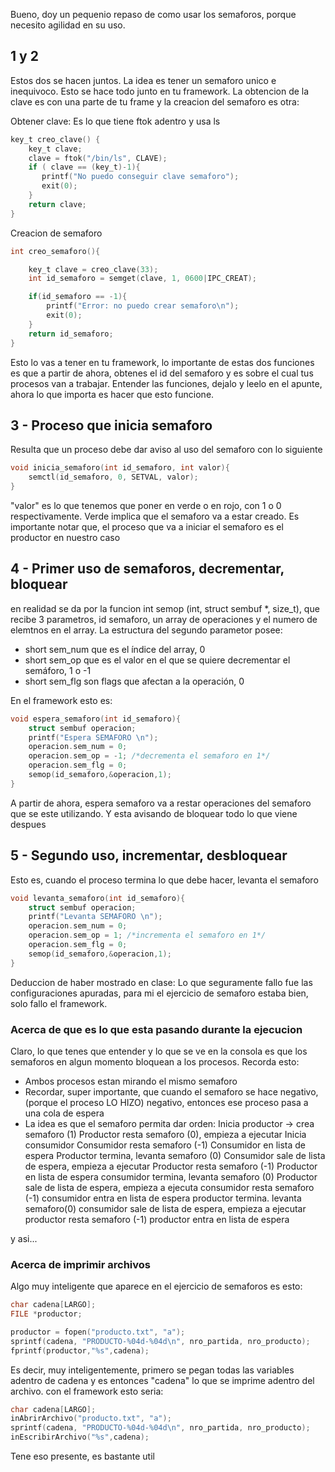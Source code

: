 Bueno, doy un pequenio repaso de como usar los semaforos, porque necesito agilidad en su uso.

## 1 y 2

Estos dos se hacen juntos. La idea es tener un semaforo unico e inequivoco. Esto se hace todo junto en tu framework. La obtencion de la clave es con una parte de tu frame y la creacion del semaforo es otra:

Obtener clave:
Es lo que tiene ftok adentro y usa ls

```c
key_t creo_clave() {
    key_t clave;
    clave = ftok("/bin/ls", CLAVE);
    if ( clave == (key_t)-1){
       printf("No puedo conseguir clave semaforo");
       exit(0);
    }
    return clave;
}
```
Creacion de semaforo
```c
int creo_semaforo(){

    key_t clave = creo_clave(33);
    int id_semaforo = semget(clave, 1, 0600|IPC_CREAT);

    if(id_semaforo == -1){
        printf("Error: no puedo crear semaforo\n");
        exit(0);
    }
    return id_semaforo;
}
```

Esto lo vas a tener en tu framework, lo importante de estas dos funciones es que a partir de ahora, obtenes el id del semaforo y es sobre el cual tus procesos van a trabajar.
Entender las funciones, dejalo y leelo en el apunte, ahora lo que importa es hacer que esto funcione.

## 3 - Proceso que inicia semaforo
Resulta que un proceso debe dar aviso al uso del semaforo con lo siguiente

```c
void inicia_semaforo(int id_semaforo, int valor){
    semctl(id_semaforo, 0, SETVAL, valor);
}
```
"valor" es lo que tenemos que poner en verde o en rojo, con 1 o 0 respectivamente. Verde implica que el semaforo va a estar creado. Es importante notar que, el proceso que va a iniciar el semaforo es el productor en nuestro caso


## 4 - Primer uso de semaforos, decrementar, bloquear
en realidad se da por la funcion int semop (int, struct sembuf *, size_t), que recibe 3 parametros, id semaforo, un array de operaciones y el numero de elemtnos en el array.
La estructura del segundo parametor posee:
- short sem_num que es el índice del array, 0
- short sem_op que es el valor en el que se quiere decrementar el semáforo, 1 o -1
- short sem_flg son flags que afectan a la operación, 0

En el framework esto es:

```c
void espera_semaforo(int id_semaforo){
    struct sembuf operacion;
    printf("Espera SEMAFORO \n");
    operacion.sem_num = 0;
    operacion.sem_op = -1; /*decrementa el semaforo en 1*/
    operacion.sem_flg = 0;
    semop(id_semaforo,&operacion,1);
}
```

A partir de ahora, espera semaforo va a restar operaciones del semaforo que se este utilizando. Y esta avisando de bloquear todo lo que viene despues

## 5 - Segundo uso, incrementar, desbloquear
Esto es, cuando el proceso termina lo que debe hacer, levanta el semaforo

```c
void levanta_semaforo(int id_semaforo){
    struct sembuf operacion;
    printf("Levanta SEMAFORO \n");
    operacion.sem_num = 0;
    operacion.sem_op = 1; /*incrementa el semaforo en 1*/
    operacion.sem_flg = 0;
    semop(id_semaforo,&operacion,1);
}
```

Deduccion de haber mostrado en clase: Lo que seguramente fallo fue las configuraciones apuradas, para mi el ejercicio de semaforo estaba bien, solo fallo el framework.

### Acerca de que es lo que esta pasando durante la ejecucion

Claro, lo que tenes que entender y lo que se ve en la consola es que los semaforos en algun momento bloquean a los procesos. Recorda esto:

- Ambos procesos estan mirando el mismo semaforo
- Recordar, super importante, que cuando el semaforo se hace negativo, (porque el proceso LO HIZO) negativo, entonces ese proceso pasa a una cola de espera
- La idea es que el semaforo permita dar orden:
    Inicia productor -> crea semaforo (1)
    Productor resta semaforo (0), empieza a ejecutar
    Inicia consumidor
    Consumidor resta semaforo (-1)
        Consumidor en lista de espera
    Productor termina, levanta semaforo (0)
        Consumidor sale de lista de espera, empieza a ejecutar
    Productor resta semaforo (-1)
        Productor en lista de espera
    consumidor termina, levanta semaforo (0)
        Productor sale de lista de espera, empieza a ejecuta
    consumidor resta semaforo (-1)
        consumidor entra en lista de espera
    productor termina. levanta semaforo(0)
        consumidor sale de lista de espera, empieza a ejecutar
    productor resta semaforo (-1)
        productor entra en lista de espera

y asi...
    

### Acerca de imprimir archivos

Algo muy inteligente que aparece en el ejercicio de semaforos es esto:

```c
char cadena[LARGO];
FILE *productor;

productor = fopen("producto.txt", "a");
sprintf(cadena, "PRODUCTO-%04d-%04d\n", nro_partida, nro_producto);
fprintf(productor,"%s",cadena);
```

Es decir, muy inteligentemente, primero se pegan todas las variables adentro de cadena y es entonces "cadena" lo que se imprime adentro del archivo. con el framework esto seria:

```c
char cadena[LARGO];
inAbrirArchivo("producto.txt", "a");
sprintf(cadena, "PRODUCTO-%04d-%04d\n", nro_partida, nro_producto);
inEscribirArchivo("%s",cadena);
```

Tene eso presente, es bastante util